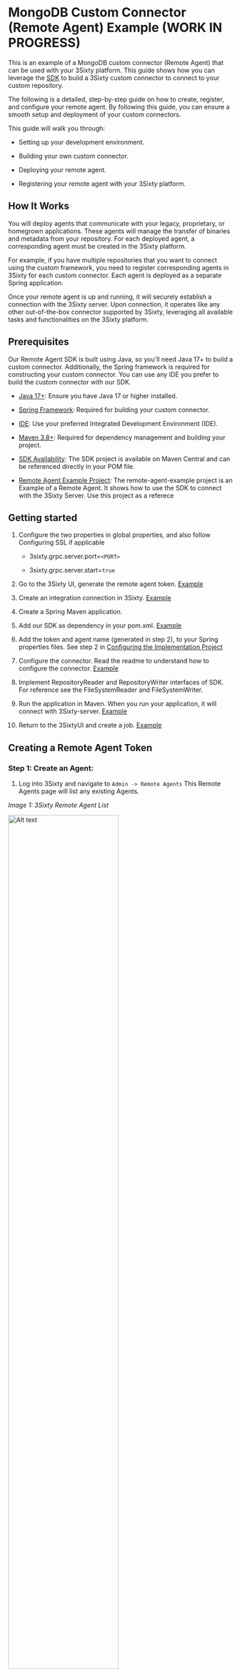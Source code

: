 # MongoDB Custom Connector (Remote Agent) Example (WORK IN PROGRESS)

This is an example of a MongoDB custom connector (Remote Agent) that can be used with your 3Sixty platform. This guide shows how you can leverage
the [SDK](https://central.sonatype.com/artifact/com.objective.threesixty/threesixty-sdk)
to build a 3Sixty custom connector to connect to your custom repository.

The following is a detailed, step-by-step guide on how to create, register, and configure your remote agent. 
By following this guide, you can ensure a smooth setup and deployment of your custom connectors.

This guide will walk you through:
- Setting up your development environment.

- Building your own custom connector.

- Deploying your remote agent.

- Registering your remote agent with your 3Sixty platform.

## How It Works
You will deploy agents that communicate with your legacy, proprietary, or homegrown applications. These agents will manage the transfer of binaries and metadata from your repository. For each deployed agent, a corresponding agent must be created in the 3Sixty platform.

For example, if you have multiple repositories that you want to connect using the custom framework, you need to register corresponding agents in 3Sixty for each custom connector. Each agent is deployed as a separate Spring application.

Once your remote agent is up and running, it will securely establish a connection with the 3Sixty server. Upon connection, it operates like any other out-of-the-box connector supported by 3Sixty, leveraging all available tasks and functionalities on the 3Sixty platform.

## Prerequisites
Our Remote Agent SDK is built using Java, so you'll need Java 17+ to build a custom connector. Additionally, the Spring framework is required for constructing your custom connector. You can use any IDE you prefer to build the custom connector with our SDK.
- [Java 17+](https://docs.aws.amazon.com/corretto/latest/corretto-17-ug/downloads-list.html): Ensure you have Java 17 or higher installed.

- [Spring Framework](https://spring.io/projects/spring-framework#overview): Required for building your custom connector.

- [IDE](https://www.jetbrains.com/idea/): Use your preferred Integrated Development Environment (IDE).

- [Maven 3.8+](https://maven.apache.org/docs/3.8.6/release-notes.html): Required for dependency management and building your project.

- [SDK Availability](https://central.sonatype.com/artifact/com.objective.threesixty/threesixty-sdk): The SDK project is available on Maven Central and can be referenced directly in your POM file.

- [Remote Agent Example Project](https://github.com/Objective-Corporation/3Sixty-SDK-Samples): The remote-agent-example project is an Example of a Remote Agent. It shows how to use the SDK to connect with the 3Sixty Server. Use this project as a referece

## Getting started
1. Configure the two properties in global properties, and also follow Configuring SSL if applicable
    - 3sixty.grpc.server.port=`<PORT>`

    - 3sixty.grpc.server.start=`true`

2. Go to the 3Sixty UI, generate the remote agent token. [Example](#creating-a-remote-agent-token)

3. Create an integration connection in 3Sixty. [Example](#create-an-integration-connection)

4. Create a Spring Maven application. 

5. Add our SDK as dependency in your pom.xml. [Example](#configuring-the-implementation-project)

6. Add the token and agent name (generated in step 2), to your Spring properties files. See step 2 in [Configuring the Implementation Project](#configuring-the-implementation-project)

7. Configure the connector. Read the readme to understand how to configure the connector. [Example](#configuring-the-connector)

8. Implement RepositoryReader and RepositoryWriter interfaces of SDK. For reference see the FileSystemReader and FileSystemWriter.

9. Run the application in Maven. When you run your application, it will connect with 3Sixty-server. [Example](#running-the-remote-agent)

10. Return to the 3SixtyUI and create a job. [Example](#create-a-job)

## Creating a Remote Agent Token

### Step 1: Create an Agent:

1. Log into 3Sixty and navigate to `Admin -> Remote Agents`
   This Remote Agents page will list any existing Agents.

*Image 1: 3Sixty Remote Agent List*

<img src="docs/images/3sixty/remote-agent-list.png" alt="Alt text" style="width:70%;">

2. Select the `blue plus` button to open the New Remote agent form
3. Enter the Agent name, and select `save`

*Image 2: Create New Remote Agent*

<img src="docs/images/3sixty/remote-agent-form.png" alt="Alt text" style="width:40%;">

4. On the Remote Agent List you will see the new remote agent with the `token` generated by 3Sixty
5. Click the copy icon to copy the `token` and paste it into the `remote-agent.token:` field in the *application.yaml* file. See Step 2
   in [How to Use the SDK](#how-to-use-the-sdk)

*Image 3: New Remote Agent with Token*

<img src="docs/images/3sixty/token-example.png" alt="Alt text" style="width:40%;">

## Create an Integration Connection

1. Go to `Connections -> Integration` in the left navigation menu
2. Click on the `blue plus` sign to create a new integration connection
3. Select `Remote Agent Connector` from the Connection Type dropdown
4. Click `Save` to create the new connection

*Image 4: New Remote Agent Integration Connection*

<img src="docs/images/3sixty/new-remote-agent-integration.png" alt="Alt text" style="width:40%;">

5. On the `Edit Connection` page select the Agent you created in [Step 1](#step-1-create-an-agent) from the Remote Agent
   dropdown
6. Click Save

*Image 5: Edit New Integration Connection*

<img src="docs/images/3sixty/edit-connection.png" alt="Alt text" style="width:40%;">


## Configuring the Implementation Project

1. Add the SDK as a Maven dependency in your project.

```     
      <dependency>
          <groupId>com.objective.threesixty</groupId>
          <artifactId>threesixty-sdk</artifactId>
          <version>1.0.2</version>
      </dependency> 
```

2. Add the below configuration in the *application.yaml* file.

- `server:`
    - `port:` Port of the 3Sixty server

- `remote-agent:`
    - `token:` This is the API token that is generated in the 3Sixty server.
      See [Creating an Agent Token](#step-1-create-an-agent)
    - `agent-name:` Name of the agent
    - `grpc-server:`
        - `host:` Host address of the 3Sixty server
        - `port:` Port of the 3Sixty gRPC server
        - `timeouts:`
            - `configure-connector-form-rpc:` Maximum wait time for saving job configurations
            - `share-document-metadata-rpc:` Maximum wait time for sending a single document's metadata
            - `share-documents-rpc:` Maximum wait time for sending the list of documents from the repository
            - `share-document-rpc:` Maximum wait time for sending a document from the repository
            - `send-deletion-response-rpc:` Maximum wait time for deleting a document from the repository
            - `validate-agent-token-rpc:` Maximum wait time for validating remote agent tokens
            - `write-document-request-rpc`: Maximum wait time for the remote agent to send the written document details back to 3Sixty
            - `get-extended-document-rpc`: Maximum wait time for the remote agent to get the document and its metadata from cached document from the source repository
    - `server-url:` REST URL to connect with the 3Sixty server, including the protocol
    - `ssl-config:`
        - `ca-certs:`
            - `password:` Password to the certificate authority
        - `enabled:` `false` to use plaintext, or `true` to use SSL

Contact the 3Sixty team to get the host, port and url.

3. In your application, scan for SDK beans and components. You can do this by using the `@ComponentScan` annotation in
   your Main class.
    - See the *Application.java* file for reference.
4. Implement the SDK's *ConnectorForm.java* interface.
    - See the *FileSystemConnectorForm.java* for reference.
5. Then implement the SDK'S *RepositoryReader.java* interface.
    - See the *FileSystemReader.java* for reference.
6. Also implement the SDK's *RepositoryWriter.java* interface
    - See the *FileSystemWriter.java* for reference

## Configuring the Connector

In the implementation of the `ConnectorForm.java` interface, you can configure the configuration as below

```    
@Override
public List<Field> getSourceRepositoryFields() {
    // File Path
    Field filePath = Field.newBuilder()
            .setLabel("File Path")
            .setId("filePath")
            .setTextField(TextField.newBuilder().build())
            .build();
    return List.of(filePath);
}

@Override
public List<Field> getOutputRepositoryFields() {
    // File Path
    Field filePath = Field.newBuilder()
        .setLabel("Output File Path")
        .setId("filePath")
        .setTextField(TextField.newBuilder().build())
        .build();
    return List.of(filePath);
}
    
@Override
public List<Field> getContentServiceFields() {
    //Custom Fields
    Field toggleCheckbox = Field.newBuilder()
            .setLabel("Show/Hide Text field")
            .setDescription("Toggles Text field")
            .setId("toggleCheckbox")
            .setCheckboxField(CheckboxField.newBuilder().setValue(false).build())
            .build();
    Field textField = Field.newBuilder()
            .setLabel("Text field")
            .setId("textField")
            .setDependsOn(toggleCheckbox.getId())
            .setTextField(TextField.newBuilder().build())
            .build();
    return List.of(toggleCheckbox, textField);
}
```

In the above code, we are configuring a **Text Field** to create a File Path in 3Sixty Server for both the source, and output job repositories. 
We are also adding a pair of fields to the Content Service custom fields. The first field creates a checkbox. The second creates a 
string field that can be shown/hidden using the checkbox.

## Running the Remote Agent

### Steps to Build and Run

1. Clone this project
2. Update the *application.yaml* as mentioned in [How to use the SDK](#how-to-use-the-sdk)
3. Open the project in any supported IDE (For example: IntelliJ IDEA, Eclipse etc.) and run the project from the IDE
4. If you do not have an IDE, run the following commands to create the JAR file:
   ```bash
   mvn clean
   mvn package

Then you can run the jar file using the command prompt `java –jar remote-agent-example.jar`

### Create a Content Service Connection
This step is needed when you are running a Manage In Place job.
1. Go to `Connections -> Content Service` in the left navigation menu.
2. Click on the `blue plus` sign to create a new Content Service connection.
3. In the `Type` dropdown, select `Remote Agent Content Service Connector`.

   In the Remote Agent Content Service Connector dropdown, select your Remote Agent.
4. If you have any parameters for your Content Service implementation, you can add them in the `Connection Configuration` tab.

   Select `Add Custom Parameter` to add extra parameters on top of the fields which you may have set up in your `ConnectorForm` implementation.

   These parameters can be accessed as `CustomParameters` in the remote agent SDK.
5. Save the Content Service Connection.

   Now you can select the content service in your Manage In Place job.

<img src="docs/images/3sixty/content-service-creation.png" alt="Alt text" style="width:40%;">


## Create a Job

After the token is generated, you can run the Remote Agent with the token to establish a connection with the Server.
Refer to the [Build and Run](#steps-to-build-and-run) section for instructions on how to run the remote agent.
Once the Remote Agent is running, you can begin creating Jobs.
In this example we will be moving files from the Remote Agent connector to a File System folder.

1. Go to `Integration -> List Jobs` on the navigation menu
2. Click the Blue Plus button to create a new job
3. View the Edit Job Page
4. Select the Integration Connection `Remote Agent Test Integration` you created
   in [Step 2](#step-2-create-an-integration-connection)
5. Select `File System` for the Output Connection

*Image 6: Create an Example Job*

![img.png](docs/images/3sixty/create_job.png)

6. Go to the Remote Agent Configuration Tab and enter the File Path configuration that you configured in your Agent

*Image 7: File Path Configuration*

![img.png](docs/images/3sixty/file_path_config.png)

7. Go to the File System Configuration tab and enter the destination File System directory

8. Go to `Integration -> Run and Monitor Jobs`
9. Locate your integration job and select run. You can use the search field to filter for the job name

3Sixty will copy the files from your Remote Agent to your file system directory

*Image 8: Run New Remote Agent Job*

![img.png](docs/images/3sixty/job_run.png)

## Configuring SSL for Tomcat REST server

If your Tomcat application (`serverUrl`) is configured to use SSL (as specified in Tomcat's *server.xml* and indicated by the HTTPS protocol), then you will need to export the root CA certificate from the Tomcat keystore and into the truststore in *%JAVA_HOME%\lib\security\cacerts*.

## Configuring SSL for gRPC server

By default, SSL is enabled on the gRPC server. So, if you need to run without SSL, set the
`3sixty.grpc.server.ssl` property to `false` in the 3Sixty application.

Then, in the *application.yaml*, set `remote-agent.ssl-config.enabled` to false.

### cacerts

If you have JAVA in your machine, *cacerts* will already be there. All of our certificates will be in *cacerts*.
You can import the certificate in *cacerts* using the command line or using GUI.
We recommend using Keystore Explorer (https://keystore-explorer.org). Keystone Explorer should open as below.

![img.png](docs/images/3sixty/keystore-explorer.png)

From the above screen, select `Open the CA Certificate KeyStore`, It should show all the certificates in *cacerts*.

### Configuring Certificate in the gRPC Server

Ideally, the client should get the certificate from the Certificate Authority. In the server, you will need two files to
enable SSL.

1. Server Certificate
2. Server Private Key

Both of them should be in .pem format (for example, *server-cert.pem* and *server-key.pem*).

#### gRPC Server Certificate

1. *cacerts* password should be the same as the property `3sixty.grpc.server.cacerts.password`. By default, the value
   is `changeit`.
   If your *cacerts* password is different, update this property.
2. Import your server certificate in *cacerts* and alias it with the value in the
   property`3sixty.grpc.server.cacerts.cert.alias`.
   By Default its value is `grpc-objective-server`. You can alias the certificate with the default value unless you
   changed the property.

#### gRPC Server Private Key

- The private key should be in `.pem` format, and should be named as `server-key.pem`.
- Create a `cert` folder in the Tomcat `webapps` directory and copy the `server-key.pem` file into
  `{catalina.home}/webapps/cert/server-key.pem`, where `catalina.home` refers to the Tomcat home directory.

### Configuring gRPC Certificate in the Client

1. *cacerts* password should be same as property `remote-agent.ssl-config.ca-certs.password`. By default, its value
   is `changeit`.
   If your *cacerts* password is different, update this property.
2. Import the client certificate in *cacerts* and alias it with any suitable name.

## License

MIT License.
